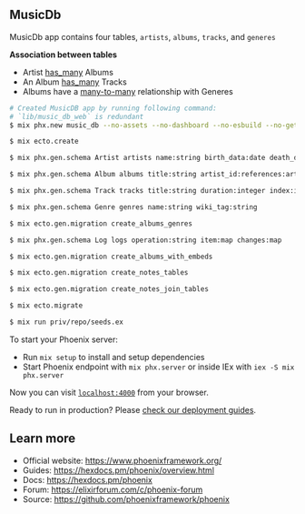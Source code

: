 ## MusicDb     
    
MusicDb app contains four tables, `artists`, `albums`, `tracks`, and `generes`    
    
**Association between tables**    
- Artist <ins>has_many</ins> Albums    
- An Album <ins>has_many</ins> Tracks   
- Albums have a <ins>many-to-many</ins> relationship with Generes    

```bash
# Created MusicDB app by running following command:
# `lib/music_db_web` is redundant
$ mix phx.new music_db --no-assets --no-dashboard --no-esbuild --no-gettext --no-html --no-live --no-mailer --no-tailwind  

$ mix ecto.create

$ mix phx.gen.schema Artist artists name:string birth_data:date death_date:date

$ mix phx.gen.schema Album albums title:string artist_id:references:artists

$ mix phx.gen.schema Track tracks title:string duration:integer index:integer number_of_plays:integer album_id:references:albums

$ mix phx.gen.schema Genre genres name:string wiki_tag:string

$ mix ecto.gen.migration create_albums_genres

$ mix phx.gen.schema Log logs operation:string item:map changes:map

$ mix ecto.gen.migration create_albums_with_embeds

$ mix ecto.gen.migration create_notes_tables

$ mix ecto.gen.migration create_notes_join_tables

$ mix ecto.migrate

$ mix run priv/repo/seeds.ex
```    

To start your Phoenix server:

  * Run `mix setup` to install and setup dependencies
  * Start Phoenix endpoint with `mix phx.server` or inside IEx with `iex -S mix phx.server`

Now you can visit [`localhost:4000`](http://localhost:4000) from your browser.

Ready to run in production? Please [check our deployment guides](https://hexdocs.pm/phoenix/deployment.html).

## Learn more

  * Official website: https://www.phoenixframework.org/
  * Guides: https://hexdocs.pm/phoenix/overview.html
  * Docs: https://hexdocs.pm/phoenix
  * Forum: https://elixirforum.com/c/phoenix-forum
  * Source: https://github.com/phoenixframework/phoenix

